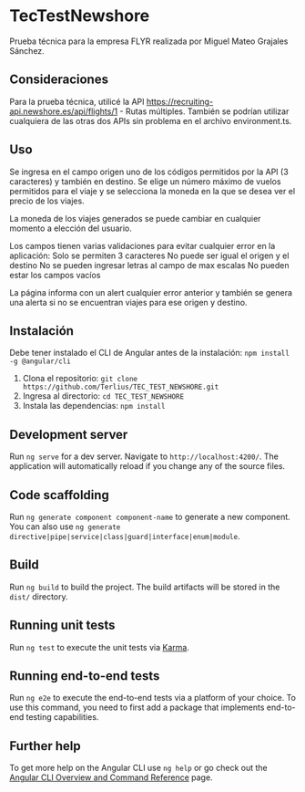 # TecTestNewshore
Prueba técnica para la empresa FLYR realizada por Miguel Mateo Grajales Sánchez.

## Consideraciones
Para la prueba técnica, utilicé la API https://recruiting-api.newshore.es/api/flights/1 - Rutas múltiples. También se podrían utilizar cualquiera de las otras dos APIs sin problema en el archivo environment.ts.

## Uso
Se ingresa en el campo origen uno de los códigos permitidos por la API (3 caracteres) y también en destino. Se elige un número máximo de vuelos permitidos para el viaje y se selecciona la moneda en la que se desea ver el precio de los viajes.

La moneda de los viajes generados se puede cambiar en cualquier momento a elección del usuario.

Los campos tienen varias validaciones para evitar cualquier error en la aplicación:
     Solo se permiten 3 caracteres
     No puede ser igual el origen y el destino
     No se pueden ingresar letras al campo de max escalas
     No pueden estar los campos vacíos

La página informa con un alert cualquier error anterior y también se genera una alerta si no se encuentran viajes para ese origen y destino.

## Instalación 
Debe tener instalado el CLI de Angular antes de la instalación: `npm install -g @angular/cli`
1. Clona el repositorio: `git clone https://github.com/Terlius/TEC_TEST_NEWSHORE.git`
2. Ingresa al directorio: `cd TEC_TEST_NEWSHORE`
3. Instala las dependencias: `npm install` 

## Development server

Run `ng serve` for a dev server. Navigate to `http://localhost:4200/`. The application will automatically reload if you change any of the source files.

## Code scaffolding

Run `ng generate component component-name` to generate a new component. You can also use `ng generate directive|pipe|service|class|guard|interface|enum|module`.

## Build

Run `ng build` to build the project. The build artifacts will be stored in the `dist/` directory.

## Running unit tests

Run `ng test` to execute the unit tests via [Karma](https://karma-runner.github.io).

## Running end-to-end tests

Run `ng e2e` to execute the end-to-end tests via a platform of your choice. To use this command, you need to first add a package that implements end-to-end testing capabilities.

## Further help

To get more help on the Angular CLI use `ng help` or go check out the [Angular CLI Overview and Command Reference](https://angular.io/cli) page.
